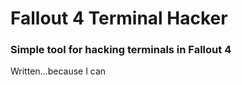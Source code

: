# Fallout 4 Terminal Hacker
### Simple tool for hacking terminals in Fallout 4
Written...because I can
